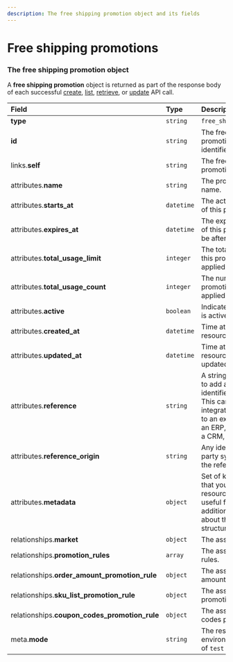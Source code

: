 ```yaml
---
description: The free shipping promotion object and its fields
---
```


# Free shipping promotions



### The free shipping promotion object

A **free shipping promotion** object is returned as part of the response body of each successful
[create](https://docs.commercelayer.io/api/resources/free_shipping_promotions/create_free_shipping_promotion),
[list](https://docs.commercelayer.io/api/resources/free_shipping_promotions/list_free_shipping_promotions),
[retrieve](https://docs.commercelayer.io/api/resources/free_shipping_promotions/retrieve_free_shipping_promotion),
or [update](https://docs.commercelayer.io/api/resources/free_shipping_promotions/update_free_shipping_promotion) API call.

| Field | Type | Description |
| :--- | :--- | :--- |
| **type** | `string` | `free_shipping_promotions` |
| **id** | `string` | The free shipping promotion unique identifier |
| links.**self** | `string` | The free shipping promotion endpoint URL |
| attributes.**name** | `string` | The promotion's internal name. |
| attributes.**starts_at** | `datetime` | The activation date/time of this promotion. |
| attributes.**expires_at** | `datetime` | The expiration date/time of this promotion (must be after starts_at). |
| attributes.**total_usage_limit** | `integer` | The total number of times this promotion can be applied. |
| attributes.**total_usage_count** | `integer` | The number of times this promotion has been applied. |
| attributes.**active** | `boolean` | Indicates if the promotion is active. |
| attributes.**created_at** | `datetime` | Time at which the resource was created. |
| attributes.**updated_at** | `datetime` | Time at which the resource was last updated. |
| attributes.**reference** | `string` | A string that you can use to add any external identifier to the resource. This can be useful for integrating the resource to an external system, like an ERP, a marketing tool, a CRM, or whatever. |
| attributes.**reference_origin** | `string` | Any identifier of the third party system that defines the reference code |
| attributes.**metadata** | `object` | Set of key-value pairs that you can attach to the resource. This can be useful for storing additional information about the resource in a structured format. |
| relationships.**market** | `object` | The associated market. |
| relationships.**promotion_rules** | `array` | The associated promotion rules. |
| relationships.**order_amount_promotion_rule** | `object` | The associated order amount promotion rule. |
| relationships.**sku_list_promotion_rule** | `object` | The associated sku list promotion rule. |
| relationships.**coupon_codes_promotion_rule** | `object` | The associated coupon codes promotion rule. |
| meta.**mode** | `string` | The resource environment \(can be one of `test` or `live`\) |

